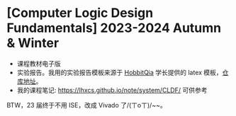 # [Computer Logic Design Fundamentals] 2023-2024 Autumn & Winter

- 课程教材电子版
- 实验报告。我用的实验报告模板来源于 [HobbitQia](https://github.com/HobbitQia) 学长提供的 latex 模板，[仓库地址](https://github.com/HobbitQia/ZJU-Courses-Resources/tree/master/%E8%AE%A1%E7%AE%97%E6%9C%BA%E9%80%BB%E8%BE%91%E8%AE%BE%E8%AE%A1%E5%9F%BA%E7%A1%80/%E8%AE%A1%E9%80%BB%E5%AE%9E%E9%AA%8C%E6%8A%A5%E5%91%8A)。
- 我的课程笔记: https://lhxcs.github.io/note/system/CLDF/ 可供参考

BTW，23 届终于不用 ISE，改成 Vivado 了/(ㄒoㄒ)/~~。
